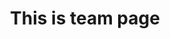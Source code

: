 ---
templateKey: 'team-page'
path: /team
title: This is team page
heading: Heading
description: >-
    lorem ipsum lodsifjsdklfjsdalkfjasdklfjsaklfjaskldfjas.
---
